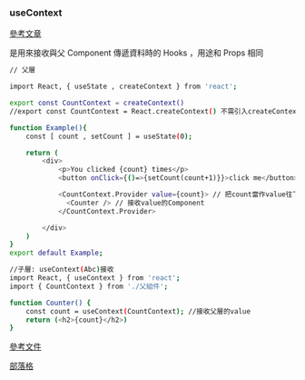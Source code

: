 <h3>useContext</h3>

[參考文章](https://medium.com/hannah-lin/react-hook-%E7%AD%86%E8%A8%98-usecontext-4bc289976847)

是用來接收與父 Component 傳遞資料時的 Hooks ，用途和 Props 相同<br>

```bash
// 父層

import React, { useState , createContext } from 'react';

export const CountContext = createContext()
//export const CountContext = React.createContext() 不需引入createContext

function Example(){
    const [ count , setCount ] = useState(0);

    return (
        <div>
            <p>You clicked {count} times</p>
            <button onClick={()=>{setCount(count+1)}}>click me</button>

            <CountContext.Provider value={count}> // 把count當作value往下傳
              <Counter /> // 接收value的Component
            </CountContext.Provider>

        </div>
    )
}
export default Example;

//子層: useContext(Abc)接收
import React, { useContext } from 'react';
import { CountContext } from './父組件';

function Counter() {
    const count = useContext(CountContext); //接收父層的value
    return (<h2>{count}</h2>)
}
```

[參考文件](https://medium.com/enjoy-life-enjoy-coding/react-%E5%9C%A8-hooks-%E4%B8%AD%E4%BB%A5-usecontext-%E8%88%87-usereducer-%E5%AF%A6%E7%8F%BE-redux-3a8aa403d9e4)

[部落格](https://iamian.cc/reactcontextapi/)
